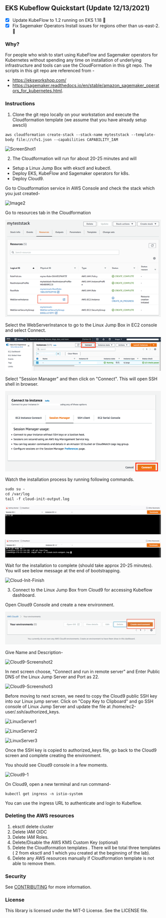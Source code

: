 ## EKS Kubeflow Quickstart (Update 12/13/2021)

- [x] Update KubeFlow to 1.2 running on EKS 1.18 :rocket:
- [x] Fix Sagemaker Operators Install issues for regions other than us-east-2. :rocket:

### Why?

For people who wish to start using KubeFlow and Sagemaker operators for Kubernetes without spending any time on installation of underlying infrastructure and tools can use the CloudFormation in this git repo. The scripts in this git repo are referenced from -

  - https://eksworkshop.com/ 
  - https://sagemaker.readthedocs.io/en/stable/amazon_sagemaker_operators_for_kubernetes.html. 

### Instructions

1) Clone the git repo locally on your workstation and execute the Cloudformation template (we assume that you have already setup awscli)

```shell
aws cloudformation create-stack --stack-name myteststack --template-body file://cfv1.json --capabilities CAPABILITY_IAM
```

![ScreenShot1](/images/ScreenShot1.png)

2) The Cloudformation will run for about 20-25 minutes and will

  * Setup a Linux Jump Box with eksctl and kubectl.
  * Deploy EKS, KubeFlow and Sagemaker operators for k8s.
  * Deploy Cloud9.

Go to Cloudformation service in AWS Console and check the stack which you just created-

![Image2](/images/Image2.png)

Go to resources tab in the Cloudformation

![Image3](/images/Image3.png)

Select the WebServerInstance to go to the Linux Jump Box in EC2 console and select Connect.

![Cloud9-9.png](/images/Cloud9-9.png)

Select "Session Manager" and then click on "Connect". This will open SSH shell in browser.

![Cloud9-6](/images/Cloud9-6.png)

Watch the installation process by running following commands.

```
sudo su - 
cd /var/log
tail -f cloud-init-output.log
```

![Cloud9-7](/images/Cloud9-7.png)

![Cloud9-8](/images/Cloud9-8.png)

Wait for the installation to complete (should take approx 20-25 minutes). You will see below message at the end of bootstrapping.

![Cloud-Init-Finish](/images/Cloud-Init-Finish.png)

3) Connect to the Linux Jump Box from Cloud9 for accessing Kubeflow dashboard.

Open Cloud9 Console and create a new environment.

![Create-Cloud-9](/images/Create-Cloud-9.png)

Give Name and Description-

![Cloud9-Screenshot2](/images/Cloud9-Screenshot2.png)

In next screen choose, "Connect and run in remote server" and Enter Public DNS of the Linux Jump Server and Port as 22.

![Cloud9-Screenshot3](/images/Cloud9-Screenshot3.png)

Before moving to next screen, we need to copy the Cloud9 public SSH key into our Linux jump server. Click on "Copy Key to Clipboard"
and go SSH console of Linux Jump Server and update the file at /home/ec2-user/.ssh/authorized_keys.

![LinuxServer1](/images/LinuxServer1.png)

![LinuxServer2](/images/LinuxServer2.png)

![LinuxServer3](/images/LinuxServer3.png)

Once the SSH key is copied to authorized_keys file, go back to the Cloud9 screen and complete creating the environment.

You should see Cloud9 console in a few moments.

![Cloud9-1](/images/Cloud9-1.png)

On Cloud9, open a new terminal and run command-

```shell
kubectl get ingress -n istio-system
```

You can use the ingress URL to authenticate and login to Kubeflow.


### Deleting the AWS resources

1) eksctl delete cluster
2) Delete IAM OIDC
3) Delete IAM Roles.
4) Delete/Disable the AWS KMS Custom Key (optional)
5) Delete the Cloudformation templates . There will be total three templates ( 2 from eksctl and 1 which you created at the beginning of the lab).
6) Delete any AWS resources manually if Cloudformation template is not able to remove them.

### Security

See [CONTRIBUTING](CONTRIBUTING.md#security-issue-notifications) for more information.

### License

This library is licensed under the MIT-0 License. See the LICENSE file.

